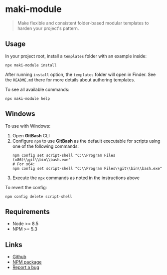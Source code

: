 # maki-module

> Make flexible and consistent folder-based modular templates to harden your project's pattern.

## Usage

In your project root, install a `templates` folder with an example inside:

```
npx maki-module install
```

After running `install` option, the `templates` folder will open in Finder. See the `README.md` there for more details about authoring templates.

To see all available commands:

```
npx maki-module help
```

## Windows

To use with Windows:

1. Open **GitBash** CLI
1. Configure `npm` to use **GitBash** as the default executable for scripts using one of the following commands:
    ```
    npm config set script-shell "C:\\Program Files (x86)\\git\\bin\\bash.exe"
    # For x64:
    npm config set script-shell "C:\\Program Files\\git\\bin\\bash.exe"
    ```
1. Execute the `npx` commands as noted in the instructions above

To revert the config:

```
npm config delete script-shell
```

## Requirements

- Node >= 8.5
- NPM >= 5.3

## Links

- [Github](https://github.com/underblob/maki-module)
- [NPM package](https://www.npmjs.com/package/maki-module)
- [Report a bug](https://github.com/underblob/maki-module/issues)
